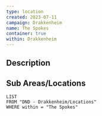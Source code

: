 ```yaml
---
type: location
created: 2023-07-11
campaign: Drakkenheim
name: The Spokes
container: true
within: Drakkenheim
---
```


## Description


## Sub Areas/Locations

```dataview
LIST
FROM "DND - Drakkenheim/Locations"
WHERE within = "The Spokes"
```

